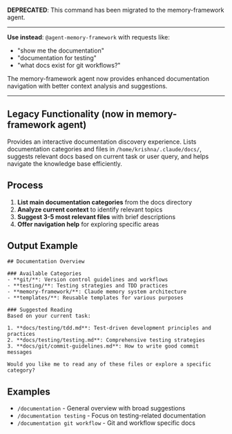 **DEPRECATED**: This command has been migrated to the memory-framework agent.

---

**Use instead**: `@agent-memory-framework` with requests like:
- "show me the documentation"
- "documentation for testing"
- "what docs exist for git workflows?"

The memory-framework agent now provides enhanced documentation navigation with better context analysis and suggestions.

---

## Legacy Functionality (now in memory-framework agent)

Provides an interactive documentation discovery experience. Lists documentation categories and files in `/home/krishna/.claude/docs/`, suggests relevant docs based on current task or user query, and helps navigate the knowledge base efficiently.

## Process

1. **List main documentation categories** from the docs directory
2. **Analyze current context** to identify relevant topics
3. **Suggest 3-5 most relevant files** with brief descriptions
4. **Offer navigation help** for exploring specific areas

## Output Example

```
## Documentation Overview

### Available Categories
- **git/**: Version control guidelines and workflows
- **testing/**: Testing strategies and TDD practices
- **memory-framework/**: Claude memory system architecture
- **templates/**: Reusable templates for various purposes

### Suggested Reading
Based on your current task:

1. **docs/testing/tdd.md**: Test-driven development principles and practices
2. **docs/testing/testing.md**: Comprehensive testing strategies
3. **docs/git/commit-guidelines.md**: How to write good commit messages

Would you like me to read any of these files or explore a specific category?
```

## Examples

- `/documentation` - General overview with broad suggestions
- `/documentation testing` - Focus on testing-related documentation
- `/documentation git workflow` - Git and workflow specific docs
